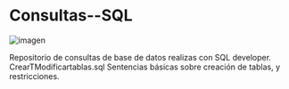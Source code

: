 # Consultas--SQL
![imagen](https://user-images.githubusercontent.com/99100069/222555684-09bebc0c-4156-4c61-a2be-2d40eb1f3b2c.png)

Repositorio de consultas de base de datos realizas con SQL developer.
CrearTModificartablas.sql Sentencias básicas sobre creación de tablas, y restricciones. 

